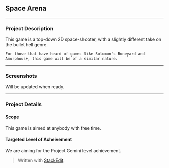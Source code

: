 
<h2> 
	Space Arena
</h2>

<hr />

<h3> 
	Project Description 
</h3>

<p>
	This game is a top-down 2D space-shooter, with a slightly different take on the bullet hell genre.

<br />

	For those that have heard of games like Solomon's Boneyard and Amorphous+, this game will be of a similar nature.
</p>

<hr />

<h3>
	Screenshots
</h3>

<p>
	Will be updated when ready.
</p>

<hr />

<h3>
	Project Details
</h3>

<h4>
	Scope
</h4>

<p>
	This game is aimed at anybody with free time. 
</p>

<h4>
	Targeted Level of Acheivement
</h4>

<p>
	We are aiming for the Project Gemini level achievement.
</p>


> Written with [StackEdit](https://stackedit.io/).